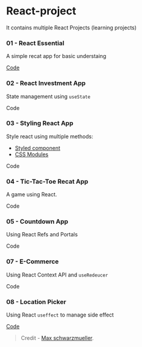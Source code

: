 # React-project
It contains multiple React Projects (learning projects)

### 01 - React Essential
A simple recat app for basic understaing

[Code](https://github.com/locateganesh/React-project/tree/01-React-Essentials)

### 02 - React Investment App
State management using `useState` 

Code

### 03 - Styling React App
Style react using multiple methods:
- [Styled component](https://styled-components.com/)
- [CSS Modules](https://github.com/css-modules/css-modules)

Code

### 04 - Tic-Tac-Toe Recat App
A game using React.

Code


### 05 - Countdown App 
Using React Refs and Portals

Code

### 07 - E-Commerce 
Using React Context API and `useRedeucer`

Code

### 08 - Location Picker 
Using React `useffect` to manage side effect

[Code](https://github.com/locateganesh/React-project/tree/08-location-picker-react-useEffect)


> Credit - [Max schwarzmueller](https://github.com/academind).
